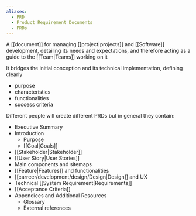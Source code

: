```yaml
---
aliases:
  - PRD
  - Product Requirement Documents
  - PRDs
---
```


A [[document]] for managing [[project|projects]] and [[Software]] development, detailing its needs and expectations, and therefore acting as a guide to the [[Team|Teams]] working on it

It bridges the initial conception and its technical implementation, defining clearly

- purpose
- characteristics
- functionalities
- success criteria

Different people will create different PRDs but in general they contain:

- Executive Summary
- Introduction
  - Purpose
  - [[Goal|Goals]]
- [[Stakeholder|Stakeholder]]
- [[User Story|User Stories]]
- Main components and sitemaps
- [[Feature|Features]] and functionalities
- [[carreer/development/design/Design|Design]] and UX
- Technical [[System Requirement|Requirements]]
- [[Acceptance Criteria]]
- Appendices and Additional Resources
  - Glossary
  - External references
